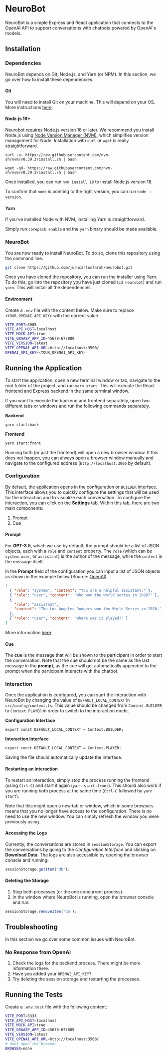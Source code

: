 # NeuroBot

NeuroBot is a simple Express and React application that connects to the OpenAI API to support conversations with chatbots powered by OpenAI's models.

## Installation

### Dependencies

NeuroBot depends on Git, Node.js, and Yarn (or NPM).
In this section, we go over how to install these dependencies.

#### Git

You will need to install Git on your machine.
This will depend on your OS.
More instructions [here](https://git-scm.com/book/en/v2/Getting-Started-Installing-Git).

#### Node.js 16+

Neurobot requires Node.js version 16 or later.
We recommend you install Node.js using [Node Version Manager (NVM)](https://github.com/nvm-sh/nvm), which simplifies version management for Node.
Installation with `curl` or `wget` is really straightforward.

```
curl -o- https://raw.githubusercontent.com/nvm-sh/nvm/v0.39.3/install.sh | bash
```

```
wget -qO- https://raw.githubusercontent.com/nvm-sh/nvm/v0.39.3/install.sh | bash
```

Once installed, you can run `nvm install 18` to install Node.js version 18.

To confirm that `node` is pointing to the right version, you can run `node --version`.

#### Yarn

If you've installed Node with NVM, installing Yarn is straightforward.

Simply run `corepack enable` and the `yarn` binary should be made available.

### NeuroBot

You are now ready to install NeuroBot.
To do so, clone this repository using the command line.

```bash
git clone https://github.com/juancarlosfarah/neurobot.git
```

Once you have cloned the repository, you can run the installer using Yarn.
To do this, go into the repository you have just cloned (`cd neurobot`) and run `yarn`.
This will install all the dependencies.

#### Environment

Create a `.env` file with the content below.
Make sure to replace `<YOUR_OPENAI_API_KEY>` with the correct value.

```bash
VITE_PORT=3005
VITE_API_HOST=localhost
VITE_MOCK_API=true
VITE_GRAASP_APP_ID=45678-677889
VITE_VERSION=latest
VITE_OPENAI_API_URL=http://localhost:3500/
OPENAI_API_KEY=<YOUR_OPENAI_API_KEY>
```

## Running the Application

To start the application, open a new terminal window or tab, navigate to the root folder of the project, and run `yarn start`.
This will execute the React frontend and Express backend in the same terminal window.

If you want to execute the backend and frontend separately, open two different tabs or windows and run the following commands separately.

**Backend**

```
yarn start:back
```

**Frontend**

```
yarn start:front
```

Running both (or just the frontend) will open a new browser window.
If this does not happen, you can always open a browser window manually and navigate to the configured address (`http://localhost:3005` by default).

### Configuration

By default, the application opens in the configuration or `BUILDER` interface.
This interface allows you to quickly configure the settings that will be used for the interaction and to visualize each conversation.
To configure the interaction, you can click on the **Settings** tab.
Within this tab, there are two main components:

1. Prompt
2. Cue

#### Prompt

For **GPT-3.5**, which we use by default, the prompt should be a list of JSON objects, each with a `role` and `content` property.
The `role` (which can be `system`, `user`, or `assistant`) is the author of the message, while the `content` is the message itself.

In the **Prompt** field of the configuration you can input a list of JSON objects as shown in the example below (Source: [OpenAI](https://platform.openai.com/docs/guides/chat/introduction)).

```json
[
  { "role": "system", "content": "You are a helpful assistant." },
  { "role": "user", "content": "Who won the world series in 2020?" },
  {
    "role": "assistant",
    "content": "The Los Angeles Dodgers won the World Series in 2020."
  },
  { "role": "user", "content": "Where was it played?" }
]
```

More information [here](https://platform.openai.com/docs/api-reference/chat/create).

#### Cue

The **cue** is the message that will be shown to the participant in order to start the conversation.
Note that the cue should not be the same as the last message in the **prompt**, as the cue will get automatically appended to the prompt when the participant interacts with the chatbot.

### Interaction

Once the application is configured, you can start the interaction with NeuroBot by changing the value of `DEFAULT_LOCAL_CONTEXT` in `src/config/context.ts`.
This value should be changed from `Context.BUILDER` to `Context.PLAYER` in order to switch to the interaction mode.

**Configuration Interface**

```
export const DEFAULT_LOCAL_CONTEXT = Context.BUILDER;
```

**Interaction Interface**

```
export const DEFAULT_LOCAL_CONTEXT = Context.PLAYER;
```

Saving the file should automatically update the interface.

#### Restarting an Interaction

To restart an interaction, simply stop the process running the frontend (using `Ctrl-C`) and start it again (`yarn start:front`).
This should also work if you are running both process at the same time (`Ctrl-C` followed by `yarn start`).

Note that this might open a new tab or window, which in some browsers means that you no longer have access to the configuration.
There is no need to use the new window.
You can simply refresh the window you were previously using.

#### Accessing the Logs

Currently, the conversations are stored in `sessionStorage`.
You can export the conversations by going to the _Configuration Interface_ and clicking on **Download Data**.
The logs are also accessible by opening the browser console and running:

```javascript
sessionStorage.getItem('db');
```

#### Deleting the Storage

1. Stop both processes (or the one concurrent process).
2. In the window where NeuroBot is running, open the browser console and run:

```javascript
sessionStorage.removeItem('db');
```

## Troubleshooting

In this section we go over some common issues with NeuroBot.

### No Response from OpenAI

1. Check the logs for the backend process. There might be more information there.
2. Have you added your `OPENAI_API_KEY`?
3. Try deleting the session storage and restarting the processes.

## Running the Tests

Create a `.env.test` file with the following content:

```bash
VITE_PORT=3333
VITE_API_HOST=localhost
VITE_MOCK_API=true
VITE_GRAASP_APP_ID=45678-677889
VITE_VERSION=latest
VITE_OPENAI_API_URL=http://localhost:3500/
# dont open the browser
BROWSER=none
```
